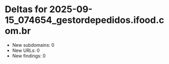 # Deltas for 2025-09-15_074654_gestordepedidos.ifood.com.br
- New subdomains: 0
- New URLs: 0
- New findings: 0
